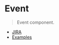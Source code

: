 # Event

> Event component.

- [JIRA](https://jira.migros.net/browse/MIDUWEB-475)
- [Examples](../../pages/Event.html)
